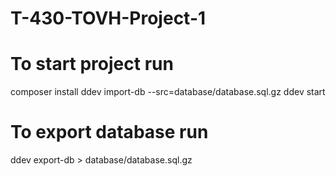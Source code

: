 # T-430-TOVH-Project-1

# To start project run
composer install
ddev import-db --src=database/database.sql.gz
ddev start

# To export database run
ddev export-db > database/database.sql.gz